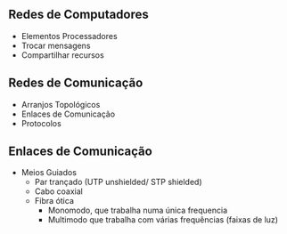 ## Redes de Computadores

 - Elementos Processadores
 - Trocar mensagens
 - Compartilhar recursos

## Redes de Comunicação

- Arranjos Topológicos
- Enlaces de Comunicação
- Protocolos

## Enlaces de Comunicação

- Meios Guiados
	- Par trançado (UTP unshielded/ STP shielded)
	- Cabo coaxial
	- Fibra ótica 
		- Monomodo, que trabalha numa única frequencia
		- Multimodo que trabalha com várias frequências (faixas de luz)

<!--stackedit_data:
eyJoaXN0b3J5IjpbMTUzODM3NDc0NF19
-->